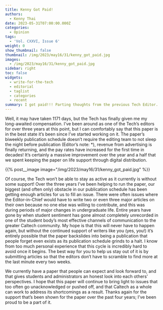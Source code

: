 ```yaml
---
title: Kenny Got Paid!
authors:
  - Kenny Thai
date: 2023-05-31T07:00:00.000Z
categories:
  - Opinion
tags:
  - 'Vol. CXXVI, Issue 6'
weight: 0
show_thumbnail: false
thumbnail: /img/2023/may16/31/kenny_got_paid.jpg
images:
  - /img/2023/may16/31/kenny_got_paid.jpg
sidebar: right
toc: false
widgets:
  - write-for-the-tech
  - editorial
  - taglist
  - categories
  - recent
summary: I got paid!!! Parting thoughts from the previous Tech Editor.
---
```


Well, it may have taken 1171 days, but the Tech has finally given me my long-awaited compensation. I’ve been around as one of the Tech’s editors for over three years at this point, but I can comfortably say that this paper is in the best state it’s been since I’ve started working on it. The paper’s biweekly publication schedule doesn’t require the editing team to not sleep the night before publication (Editor’s note: \*), revenue from advertising is finally returning, and the pay rates have increased for the first time in decades! It’s certainly a massive improvement over the year and a half that we spent keeping the paper on life support through digital distribution.

{{% post__image image="/img/2023/may16/31/kenny_got_paid.jpg" %}}

Of course, the Tech won’t be able to stay as active as it currently is without some support! Over the three years I’ve been helping to run the paper, our biggest (and often only) obstacle in our publication schedule has been getting enough articles for us to fill an issue. There were often issues where the Editor-in-Chief would have to write two or even three major articles on their own because no one else was willing to contribute, and this was during periods of major changes in undergraduate life. Entire years have gone by when student sentiment has gone almost completely unrecorded in one of the student body’s most effective channels of communication to the greater Caltech community. My hope is that this will never have to happen again, but without the continued support of writers like you (yes, you!) it’s entirely possible that the paper backslides into being a publication that people forget even exists as its publication schedule grinds to a halt. I know from too much personal experience that this cycle is incredibly hard to avoid once it begins. The best way for you to help us stay out of it is by submitting articles so that the editors don’t have to scramble to find more at the last minute every two weeks.

We currently have a paper that people can expect and look forward to, and that gives students and administrators an honest look into each others’ perspectives. I hope that this paper will continue to bring light to issues that too often go unacknowledged or pushed off, and that Caltech as a whole can work to address its shortcomings as a result. Thanks again for the support that’s been shown for the paper over the past four years; I’ve been proud to be a part of it.
